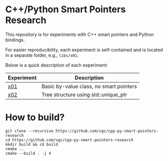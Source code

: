 # C++/Python Smart Pointers Research

This repository is for experiments with C++ smart pointers and Python bindings.

For easier reproducibility, each experiment is self-contained and is located
in a separate folder, e.g., `libs/x01`.

Below is a quick description of each experiment:

Experiment      | Description
--------------- | -----------
[x01](libs/x01) | Basic by-value class, no smart pointers
[x02](libs/x02) | Tree structure using std::unique_ptr

# How to build?

```
git clone --recursive https://github.com/vgc/cpp-py-smart-pointers-research
cd https://github.com/vgc/cpp-py-smart-pointers-research
mkdir build && cd build
cmake ..
cmake --build . -j 4
```
